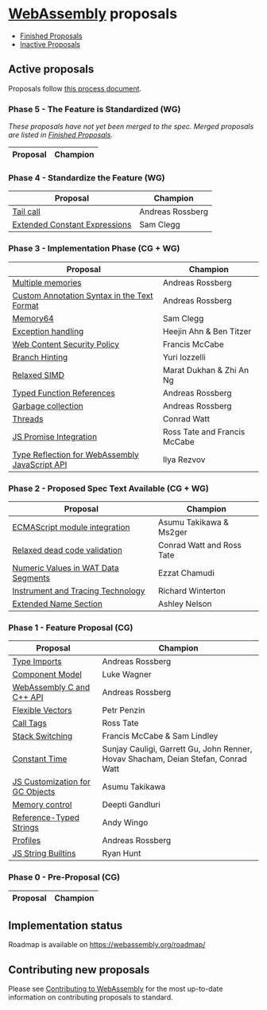 # [WebAssembly][webassembly_specification] proposals

- [Finished Proposals](finished-proposals.md)
- [Inactive Proposals](inactive-proposals.md)

## Active proposals

Proposals follow [this process document](https://github.com/WebAssembly/meetings/blob/main/process/phases.md).

### Phase 5 - The Feature is Standardized (WG)

_These proposals have not yet been merged to the spec. Merged proposals are listed in [Finished Proposals](finished-proposals.md)._

| Proposal                                                   | Champion        |
| -----------------------------------------------------------| --------------- |

### Phase 4 - Standardize the Feature (WG)

| Proposal                                                   | Champion         |
| -----------------------------------------------------------| ---------------- |
| [Tail call][tail_call]                                     | Andreas Rossberg |
| [Extended Constant Expressions][extended-const]            | Sam Clegg        |

### Phase 3 - Implementation Phase (CG + WG)

| Proposal                                                   | Champion                     |
| -----------------------------------------------------------| ---------------------------- |
| [Multiple memories][multi-memory]                          | Andreas Rossberg             |
| [Custom Annotation Syntax in the Text Format][annotations] | Andreas Rossberg             |
| [Memory64][memory64]                                       | Sam Clegg                    |
| [Exception handling][exception_handling]                   | Heejin Ahn & Ben Titzer      |
| [Web Content Security Policy][content-security-policy]     | Francis McCabe               |
| [Branch Hinting][branch-hinting]                           | Yuri Iozzelli                |
| [Relaxed SIMD][relaxed-simd]                               | Marat Dukhan & Zhi An Ng     |
| [Typed Function References][function_references]           | Andreas Rossberg             |
| [Garbage collection][garbage_collection]                   | Andreas Rossberg             |
| [Threads][threads]                                         | Conrad Watt                  |
| [JS Promise Integration][js-promise-integration]           | Ross Tate and Francis McCabe |
| [Type Reflection for WebAssembly JavaScript API][js-types] | Ilya Rezvov                  |

### Phase 2 - Proposed Spec Text Available (CG + WG)

| Proposal                                                       | Champion                     |
| ---------------------------------------------------------------| -----------------------------|
| [ECMAScript module integration][ecmascript_module_integration] | Asumu Takikawa & Ms2ger      |
| [Relaxed dead code validation][relaxed-dead-code-validation]   | Conrad Watt and Ross Tate    |
| [Numeric Values in WAT Data Segments][numeric-values-in-wat]   | Ezzat Chamudi                |
| [Instrument and Tracing Technology][instrument-tracing]        | Richard Winterton            |
| [Extended Name Section][extended-name-section]                 | Ashley Nelson                |

### Phase 1 - Feature Proposal (CG)

| Proposal                                               | Champion                                                                          |
| ------------------------------------------------------ | --------------------------------------------------------------------------------- |
| [Type Imports][type-imports]                           | Andreas Rossberg                                                                  |
| [Component Model][component-model]                     | Luke Wagner                                                                       |
| [WebAssembly C and C++ API][wasm_c_api]                | Andreas Rossberg                                                                  |
| [Flexible Vectors][flexible-vectors]                   | Petr Penzin                                                                       |
| [Call Tags][call-tags]                                 | Ross Tate                                                                         |
| [Stack Switching][stack-switching]                     | Francis McCabe & Sam Lindley                                                      |
| [Constant Time][constant-time]                         | Sunjay Cauligi, Garrett Gu, John Renner, Hovav Shacham, Deian Stefan, Conrad Watt |
| [JS Customization for GC Objects][gc-js-customization] | Asumu Takikawa                                                                    |
| [Memory control][memory-control]                       | Deepti Gandluri                                                                   |
| [Reference-Typed Strings][stringref]                   | Andy Wingo                                                                        |
| [Profiles][profiles]                                   | Andreas Rossberg                                                                  |
| [JS String Builtins][js-string-builtins]               | Ryan Hunt                                                                         |


### Phase 0 - Pre-Proposal (CG)

| Proposal                                                    | Champion                         |
| ----------------------------------------------------------- | -------------------------------- |

## Implementation status

Roadmap is available on https://webassembly.org/roadmap/

## Contributing new proposals

Please see [Contributing to WebAssembly](https://github.com/WebAssembly/design/blob/main/Contributing.md) for the most up-to-date information on contributing proposals to standard.

[annotations]: https://github.com/WebAssembly/annotations
[ecmascript_module_integration]: https://github.com/WebAssembly/esm-integration
[exception_handling]: https://github.com/WebAssembly/exception-handling
[feature_detection]: https://github.com/WebAssembly/feature-detection
[function_references]: https://github.com/WebAssembly/function-references
[type-imports]: https://github.com/WebAssembly/proposal-type-imports
[garbage_collection]: https://github.com/WebAssembly/gc
[component-model]: https://github.com/WebAssembly/component-model
[multi-memory]: https://github.com/WebAssembly/multi-memory
[tail_call]: https://github.com/WebAssembly/tail-call
[threads]: https://github.com/webassembly/threads
[js-types]: https://github.com/WebAssembly/js-types
[wasm_c_api]: https://github.com/WebAssembly/wasm-c-api
[content-security-policy]: https://github.com/WebAssembly/content-security-policy
[webassembly_specification]: https://github.com/WebAssembly/spec
[extended-name-section]: https://github.com/WebAssembly/extended-name-section
[constant-time]: https://github.com/WebAssembly/constant-time
[memory64]: https://github.com/WebAssembly/memory64
[flexible-vectors]: https://github.com/WebAssembly/flexible-vectors
[numeric-values-in-wat]: https://github.com/WebAssembly/wat-numeric-values
[instrument-tracing]: https://github.com/WebAssembly/instrument-tracing
[call-tags]: https://github.com/WebAssembly/call-tags
[relaxed-dead-code-validation]: https://github.com/WebAssembly/relaxed-dead-code-validation
[branch-hinting]: https://github.com/WebAssembly/branch-hinting
[extended-const]: https://github.com/WebAssembly/extended-const
[relaxed-simd]: https://github.com/WebAssembly/relaxed-simd
[stack-switching]: https://github.com/WebAssembly/stack-switching
[js-promise-integration]: https://github.com/WebAssembly/js-promise-integration
[gc-js-customization]: https://github.com/WebAssembly/gc-js-customization
[memory-control]: https://github.com/WebAssembly/memory-control
[stringref]: https://github.com/WebAssembly/stringref
[profiles]: https://github.com/WebAssembly/profiles
[js-string-builtins]: https://github.com/WebAssembly/js-string-builtins

